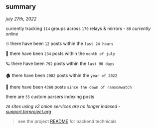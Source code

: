 
## summary
_july 27th, 2022_

currently tracking `114` groups across `170` relays & mirrors - _`60` currently online_

⏲ there have been `12` posts within the `last 24 hours`

🦈 there have been `234` posts within the `month of july`

🪐 there have been `792` posts within the `last 90 days`

🏚 there have been `2082` posts within the `year of 2022`

🦕 there have been `4368` posts `since the dawn of ransomwatch`

there are `55` custom parsers indexing posts

_`20` sites using v2 onion services are no longer indexed - [support.torproject.org](https://support.torproject.org/onionservices/v2-deprecation/)_

> see the project [README](https://github.com/joshhighet/ransomwatch#ransomwatch--) for backend technicals
